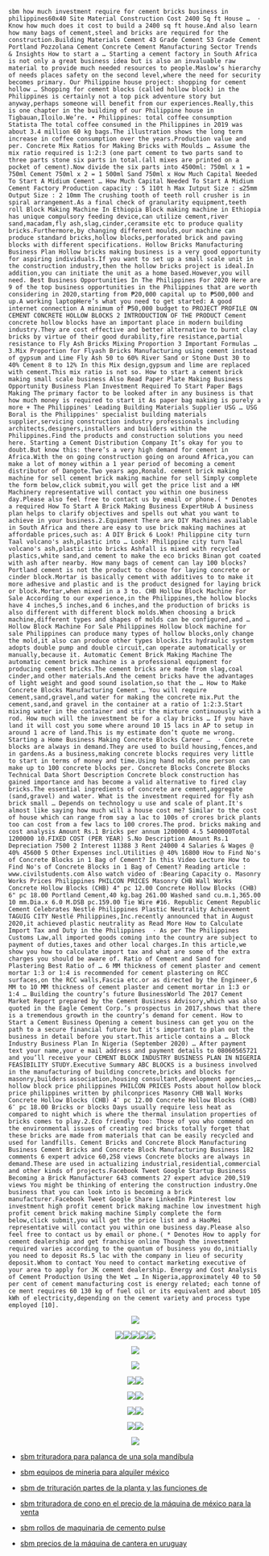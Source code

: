 
```
sbm how much investment require for cement bricks business in philippines60x40 Site Material Construction Cost 2400 Sq ft House …  · Know how much does it cost to build a 2400 sq ft house.And also learn how many bags of cement,steel and bricks are required for the construction.Building Materials Cement 43 Grade Cement 53 Grade Cement Portland Pozzolana Cement Concrete Cement Manufacturing Sector Trends & Insights How to start a … Starting a cement factory in South Africa is not only a great business idea but is also an invaluable raw material to provide much needed resources to people.Maslow’s hierarchy of needs places safety on the second level,where the need for security becomes primary. Our Philippine house project: shopping for cement hollow … Shopping for cement blocks (called hollow block) in the Philippines is certainly not a top pick adventure story but anyway,perhaps someone will benefit from our experiences.Really,this is one chapter in the building of our Philippine house in Tigbauan,Iloilo.We’re. • Philippines: total coffee consumption Statista The total coffee consumed in the Philippines in 2019 was about 3.4 million 60 kg bags.The illustration shows the long term increase in coffee consumption over the years.Production value and per. Concrete Mix Ratios for Making Bricks with Moulds … Assume the mix ratio required is 1:2:3 (one part cement to two parts sand to three parts stone six parts in total.(all mixes are printed on a pocket of cement).Now divide the six parts into 4500ml: 750ml x 1 = 750ml Cement 750ml x 2 = 1 500ml Sand 750ml x How Much Capital Needed To Start A Midium Cement … How Much Capital Needed To Start A Midium Cement Factory Production capacity : 5 110t h Max Iutput Size : ≤25mm Output Size : 2 10mm The crushing tooth of teeth roll crusher is in spiral arrangement.As a final check of granularity equipment,teeth roll Block Making Machine In Ethiopia Block making machine in Ethiopia has unique compulsory feeding device,can utilize cement,river sand,macadam,fly ash,slag,cinder,ceramsite etc to produce quality bricks.Furthermore,by changing different moulds,our machine can produce standard bricks,hollow blocks,perforated brick and paving blocks with different specifications. Hollow Bricks Manufacturing Business Plan Hollow bricks making business is a very good opportunity for aspiring individuals.If you want to set up a small scale unit in the construction industry,then the hollow bricks project is ideal.In addition,you can initiate the unit as a home based.However,you will need. Best Business Opportunities In The Philippines For 2020 Here are 9 of the top business opportunities in the Philippines that are worth considering in 2020,starting from ₱20,000 capital up to ₱500,000 and up.A working laptopHere’s what you need to get started: A good internet connection A minimum of ₱50,000 budget to PROJECT PROFILE ON CEMENT CONCRETE HOLLOW BLOCKS 2 INTRODUCTION OF THE PRODUCT Cement concrete hollow blocks have an important place in modern building industry.They are cost effective and better alternative to burnt clay bricks by virtue of their good durability,fire resistance,partial resistance to Fly Ash Bricks Mixing Proportion 3 Important Formulas … 3.Mix Proportion for Flyash Bricks Manufacturing using cement instead of gypsum and Lime Fly Ash 50 to 60% River Sand or Stone Dust 30 to 40% Cement 8 to 12% In this Mix design,gypsum and lime are replaced with cement.This mix ratio is not so. How to start a cement brick making small scale business Also Read Paper Plate Making Business Opportunity Business Plan Investment Required To Start Paper Bags Making The primary factor to be looked after in any business is that how much money is required to start it As paper bag making is purely a more + The Philippines' Leading Building Materials Supplier USG … USG Boral is the Philippines' specialist building materials supplier,servicing construction industry professionals including architects,designers,installers and builders within the Philippines.Find the products and construction solutions you need here. Starting a Cement Distribution Company It’s okay for you to doubt.But know this: there’s a very high demand for cement in Africa.With the on going construction going on around Africa,you can make a lot of money within a 1 year period of becoming a cement distributor of Dangote.Two years ago,Ronald. cement brick making machine for sell cement brick making machine for sell Simply complete the form below,click submit,you will get the price list and a HM Machinery representative will contact you within one business day.Please also feel free to contact us by email or phone.( * Denotes a required How To Start A Brick Making Business ExpertHub A business plan helps to clarify objectives and spells out what you want to achieve in your business.2.Equipment There are DIY Machines available in South Africa and there are easy to use brick making machines at affordable prices,such as: A DIY Brick 6 Look! Philippine city turn Taal volcano's ash,plastic into … Look! Philippine city turn Taal volcano's ash,plastic into bricks Ashfall is mixed with recycled plastics,white sand,and cement to make the eco bricks Binan got coated with ash after nearby. How many bags of cement can lay 100 blocks? Portland cement is not the product to choose for laying concrete or cinder block.Mortar is basically cement with additives to to make it more adhesive and plastic and is the product designed for laying brick or block.Mortar,when mixed in a 3 to. CHB Hollow Block Machine For Sale According to our experience,in the Philippines,the hollow blocks have 4 inches,5 inches,and 6 inches,and the production of bricks is also different with different block molds.When choosing a brick machine,different types and shapes of molds can be configured,and … Hollow Block Machine For Sale Philippines Hollow block machine for sale Philippines can produce many types of hollow blocks,only change the mold,it also can produce other types blocks.Its hydraulic system adopts double pump and double circuit,can operate automatically or manually,because it. Automatic Cement Brick Making Machine The automatic cement brick machine is a professional equipment for producing cement bricks.The cement bricks are made from slag,coal cinder,and other materials.And the cement bricks have the advantages of light weight and good sound isolation,so that the … How to Make Concrete Blocks Manufacturing Cement … You will require cement,sand,gravel,and water for making the concrete mix.Put the cement,sand,and gravel in the container at a ratio of 1:2:3.Start mixing water in the container and stir the mixture continuously with a rod. How much will the investment be for a clay bricks … If you have land it will cost you some where around 10 15 lacs in AP to setup in around 1 acre of land.This is my estimate don’t quote me wrong. Starting a Home Business Making Concrete Blocks Career …  · Concrete blocks are always in demand.They are used to build housing,fences,and in gardens.As a business,making concrete blocks requires very little to start in terms of money and time.Using hand molds,one person can make up to 100 concrete blocks per. Concrete Blocks Concrete Blocks Technical Data Short Description Concrete block construction has gained importance and has become a valid alternative to fired clay bricks.The essential ingredients of concrete are cement,aggregate (sand,gravel) and water. What is the investment required for fly ash brick small … Depends on technology u use and scale of plant.It's almost like saying how much will a house cost me? Similar to the cost of house which can range from say a lac to 100s of crores brick plants too can cost from a few lacs to 100 crores.The prod. bricks making and cost analysis Amount Rs.1 Bricks per annum 1200000 4.5 5400000Total 1200000 10.FIXED COST (PER YEAR) S.No Description Amount Rs.1 Depreciation 7500 2 Interest 11388 3 Rent 24000 4 Salaries & Wages @ 40% 45600 5 Other Expenses incl.Utilities @ 40% 16800 How to Find No's of Concrete Blocks in 1 Bag of Cement? In this Video Lecture How to Find No's of Concrete Blocks in 1 Bag of Cement? Reading article : www.civilstudents.com Also watch video of :Bearing Capacity o. Masonry Works Prices Philippines PHILCON PRICES Masonry CHB Wall Works Concrete Hollow Blocks (CHB) 4" pc 12.00 Concrete Hollow Blocks (CHB) 6" pc 18.00 Portland Cement,40 kg.bag 261.00 Washed sand cu.m.1,365.00 10 mm.Dia.x 6.0 M.DSB pc.159.00 Tie Wire #16. Republic Cement Republic Cement Celebrates Nestlé Philippines Plastic Neutrality Achievement TAGUIG CITY Nestlé Philippines,Inc.recently announced that in August 2020,it achieved plastic neutrality as Read More How to Calculate Import Tax and Duty in the Philippines  · As per The Philippines Customs Law,all imported goods coming into the country are subject to payment of duties,taxes and other local charges.In this article,we show you how to calculate import tax and what are some of the extra charges you should be aware of. Ratio of Cement and Sand for Plastering Best Ratio of … 6 MM thickness of cement plaster and cement mortar 1:3 or 1:4 is recommended for cement plastering on RCC surfaces,on the RCC walls,Fascia etc.or as directed by the Engineer,6 MM to 10 MM thickness of cement plaster and cement mortar in 1:3 or 1:4 … Building the country’s future BusinessWorld The 2017 Cement Market Report prepared by the Cement Business Advisory,which was also quoted in the Eagle Cement Corp.’s prospectus in 2017,shows that there is a tremendous growth in the country’s demand for cement. How to Start a Cement Business Opening a cement business can get you on the path to a secure financial future but it's important to plan out the business in detail before you start.This article contains a … Block Industry Business Plan In Nigeria (September 2020) … After payment text your name,your e mail address and payment details to 08060565721 and you’ll receive your CEMENT BLOCK INDUSTRY BUSINESS PLAN IN NIGERIA FEASIBILITY STUDY.Executive Summary ABC BLOCKS is a business involved in the manufacturing of building concrete,bricks and blocks for masonry,builders association,housing consultant,development agencies,… hollow block price philippines PHILCON PRICES Posts about hollow block price philippines written by philconprices Masonry CHB Wall Works Concrete Hollow Blocks (CHB) 4″ pc 12.00 Concrete Hollow Blocks (CHB) 6″ pc 18.00 Bricks or blocks Days usually require less heat as compared to night which is where the thermal insulation properties of bricks comes to play.2.Eco friendly too: Those of you who commend on the environmental issues of creating red bricks totally forget that these bricks are made from materials that can be easily recycled and used for landfills. Cement Bricks and Concrete Block Manufacturing Business Cement Bricks and Concrete Block Manufacturing Business 182 comments 6 expert advice 60,258 views Concrete blocks are always in demand.These are used in actualizing industrial,residential,commercial and other kinds of projects.Facebook Tweet Google Startup Business Becoming a Brick Manufacturer 643 comments 27 expert advice 200,519 views You might be thinking of entering the construction industry.One business that you can look into is becoming a brick manufacturer.Facebook Tweet Google Share LinkedIn Pinterest low investment high profit cement brick making machine low investment high profit cement brick making machine Simply complete the form below,click submit,you will get the price list and a HaoMei representative will contact you within one business day.Please also feel free to contact us by email or phone.( * Denotes How to apply for cement dealership and get franchise online Though the investment required varies according to the quantum of business you do,initially you need to deposit Rs.5 lac with the company in lieu of security deposit.Whom to contact You need to contact marketing executive of your area to apply for JK cement dealership. Energy and Cost Analysis of Cement Production Using the Wet … In Nigeria,approximately 40 to 50 per cent of cement manufacturing cost is energy related; each tonne of ce ment requires 60 130 kg of fuel oil or its equivalent and about 105 kWh of electricity,depending on the cement variety and process type employed [10]. 
```

<div align="center">

<a href="https://es-crusher.shibang-china.com/github&k=sbm+how+much+investment+require+for+cement+bricks+business+in+philippines"><img src="https://static.shibang-china.com/es/crusher/logo.jpg"></a>

<a href="https://es-crusher.shibang-china.com/github&k=sbm+how+much+investment+require+for+cement+bricks+business+in+philippines"><img src="https://static.shibang-china.com/es/crusher/index.jpg"></a><a href="https://es-crusher.shibang-china.com/material.htmlgithub&k=sbm+how+much+investment+require+for+cement+bricks+business+in+philippines"><img src="https://static.shibang-china.com/es/crusher/material.jpg"></a><a href="https://es-crusher.shibang-china.com/application.htmlgithub&k=sbm+how+much+investment+require+for+cement+bricks+business+in+philippines"><img src="https://static.shibang-china.com/es/crusher/application.jpg"></a><a href="https://es-crusher.shibang-china.com/aboutus.htmlgithub&k=sbm+how+much+investment+require+for+cement+bricks+business+in+philippines"><img src="https://static.shibang-china.com/es/crusher/aboutus.jpg"></a><a href="https://es-crusher.shibang-china.com/contact.htmlgithub&k=sbm+how+much+investment+require+for+cement+bricks+business+in+philippines"><img src="https://static.shibang-china.com/es/crusher/contact.jpg"></a>

<a href="https://es-crusher.shibang-china.com/github&k=sbm+how+much+investment+require+for+cement+bricks+business+in+philippines"><img src="https://static.shibang-china.com/es/crusher/banner.jpg"></a>

<a href="https://swt.shibang-china.com/github&k=sbm+how+much+investment+require+for+cement+bricks+business+in+philippines"><img src="https://static.shibang-china.com/es/crusher/text.jpg"></a>

<a href="https://swt.shibang-china.com/github&k=sbm+how+much+investment+require+for+cement+bricks+business+in+philippines"><img src="https://static.shibang-china.com/es/crusher/chat.jpg"></a><a href="https://es-crusher.shibang-china.com/contact.htmlgithub&k=sbm+how+much+investment+require+for+cement+bricks+business+in+philippines"><img src="https://static.shibang-china.com/es/crusher/message.jpg"></a>

<a href="https://es-crusher.shibang-china.com/products/pe.htmlgithub&k=sbm+how+much+investment+require+for+cement+bricks+business+in+philippines"><img src="https://static.shibang-china.com/es/crusher/pe.jpg"></a><a href="https://es-crusher.shibang-china.com/products/pf.htmlgithub&k=sbm+how+much+investment+require+for+cement+bricks+business+in+philippines"><img src="https://static.shibang-china.com/es/crusher/pf.jpg"></a>

<a href="https://es-crusher.shibang-china.com/products/hpt.htmlgithub&k=sbm+how+much+investment+require+for+cement+bricks+business+in+philippines"><img src="https://static.shibang-china.com/es/crusher/hpt.jpg"></a><a href="https://es-crusher.shibang-china.com/products/vsi.htmlgithub&k=sbm+how+much+investment+require+for+cement+bricks+business+in+philippines"><img src="https://static.shibang-china.com/es/crusher/vsi.jpg"></a>

<a href="https://es-crusher.shibang-china.com/products/klv.htmlgithub&k=sbm+how+much+investment+require+for+cement+bricks+business+in+philippines"><img src="https://static.shibang-china.com/es/crusher/klv.jpg"></a><a href="https://es-crusher.shibang-china.com/products/portable.htmlgithub&k=sbm+how+much+investment+require+for+cement+bricks+business+in+philippines"><img src="https://static.shibang-china.com/es/crusher/portable.jpg"></a>

<a href="https://swt.shibang-china.com/github&k=sbm+how+much+investment+require+for+cement+bricks+business+in+philippines"><img src="https://static.shibang-china.com/es/crusher/case.jpg"></a>

</div>


* [sbm trituradora para palanca de una sola mandíbula](sbm%20trituradora%20para%20palanca%20de%20una%20sola%20mand%C3%ADbula.md)

* [sbm equipos de mineria para alquiler méxico](sbm%20equipos%20de%20mineria%20para%20alquiler%20m%C3%A9xico.md)

* [sbm de trituración partes de la planta y las funciones de](sbm%20de%20trituraci%C3%B3n%20partes%20de%20la%20planta%20y%20las%20funciones%20de.md)

* [sbm trituradora de cono en el precio de la máquina de méxico para la venta](sbm%20trituradora%20de%20cono%20en%20el%20precio%20de%20la%20m%C3%A1quina%20de%20m%C3%A9xico%20para%20la%20venta.md)

* [sbm rollos de maquinaria de cemento pulse](sbm%20rollos%20de%20maquinaria%20de%20cemento%20pulse.md)

* [sbm precios de la máquina de cantera en uruguay](sbm%20precios%20de%20la%20m%C3%A1quina%20de%20cantera%20en%20uruguay.md)